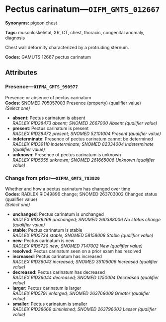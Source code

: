 # Pectus carinatum—`OIFM_GMTS_012667`

**Synonyms:** pigeon chest

**Tags:** musculoskeletal, XR, CT, chest, thoracic, congenital anomaly, diagnosis

Chest wall deformity characterized by a protruding sternum.

**Codes:** GAMUTS 12667 pectus carinatum

## Attributes

### Presence—`OIFMA_GMTS_990977`

Presence or absence of pectus carinatum  
**Codes**: SNOMED 705057003 Presence (property) (qualifier value)  
*(Select one)*

- **absent**: Pectus carinatum is absent  
_RADLEX RID28473 absent; SNOMED 2667000 Absent (qualifier value)_
- **present**: Pectus carinatum is present  
_RADLEX RID28472 present; SNOMED 52101004 Present (qualifier value)_
- **indeterminate**: Presence of pectus carinatum cannot be determined  
_RADLEX RID39110 indeterminate; SNOMED 82334004 Indeterminate (qualifier value)_
- **unknown**: Presence of pectus carinatum is unknown  
_RADLEX RID5655 unknown; SNOMED 261665006 Unknown (qualifier value)_

### Change from prior—`OIFMA_GMTS_783820`

Whether and how a pectus carinatum has changed over time  
**Codes**: RADLEX RID49896 change; SNOMED 263703002 Changed status (qualifier value)  
*(Select one)*

- **unchanged**: Pectus carinatum is unchanged  
_RADLEX RID39268 unchanged; SNOMED 260388006 No status change (qualifier value)_
- **stable**: Pectus carinatum is stable  
_RADLEX RID5734 stable; SNOMED 58158008 Stable (qualifier value)_
- **new**: Pectus carinatum is new  
_RADLEX RID5720 new; SNOMED 7147002 New (qualifier value)_
- **resolved**: Pectus carinatum seen on a prior exam has resolved  
- **increased**: Pectus carinatum has increased  
_RADLEX RID36043 increased; SNOMED 35105006 Increased (qualifier value)_
- **decreased**: Pectus carinatum has decreased  
_RADLEX RID36044 decreased; SNOMED 1250004 Decreased (qualifier value)_
- **larger**: Pectus carinatum is larger  
_RADLEX RID5791 enlarged; SNOMED 263768009 Greater (qualifier value)_
- **smaller**: Pectus carinatum is smaller  
_RADLEX RID38669 diminished; SNOMED 263796003 Lesser (qualifier value)_